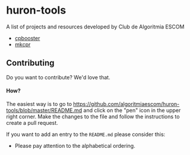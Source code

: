 # huron-tools
A list of projects and resources developed by Club de Algoritmia ESCOM

- [cpbooster](https://github.com/searleser97/cpbooster)
- [mkcpr](https://github.com/searleser97/mkcpr)

## Contributing

Do you want to contribute? We'd love that.

#### How?

The easiest way is to go to https://github.com/algoritmiaescom/huron-tools/blob/master/README.md and click on the "pen" icon in the upper right corner. Make the changes to the file and follow the instructions to create a pull request.

If you want to add an entry to the `README.md` please consider this:

- Please pay attention to the alphabetical ordering.
